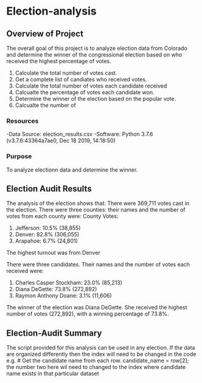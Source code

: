 # Election-analysis



## Overview of Project

The overall goal of this project is to analyze election data from Colorado and determine the winner of the congressional election based on who received the highest percentage of votes. 

1. Calculate the total number of votes cast.
2. Get a complete list of candiates who received votes.
3. Calculate the total number of votes each candidate received
4. Calcualte the percentage of votes each candidate won.
5. Determine the winner of the election based on the popular vote. 
6. Calcualte the number of 


### Resources
-Data Source: election_results.csv
-Software: Python 3.7.6 (v3.7.6:43364a7ae0, Dec 18 2019, 14:18:50) 


### Purpose

To analyze electionn data and determine the winner. 

## Election Audit Results
The analysis of the election shows that: 
There were 369,711 votes cast in the election. 
There were three counties: their names and the number of votes from each county were: 
County Votes:
1. Jefferson: 10.5% (38,855)
2. Denver: 82.8% (306,055)
3. Arapahoe: 6.7% (24,801)

The highest turnout was from Denver

There were three candidates. Their names and the number of votes each received were:   
1. Charles Casper Stockham: 23.0% (85,213)
2. Diana DeGette: 73.8% (272,892)
3. Raymon Anthony Doane: 3.1% (11,606)

The winner of the election was Diana DeGette. She received the highest number of votes (272,892), with a winning percentage of 73.8%.
 

## Election-Audit Summary
The script provided for this analysis can be used in any election. If the data are organized differently then the index will need to be changed in the code e.g. 
     # Get the candidate name from each row.
        candidate_name = row[2]; the number two here wil need to changed to the index where candidate name exists in that particular dataset 


